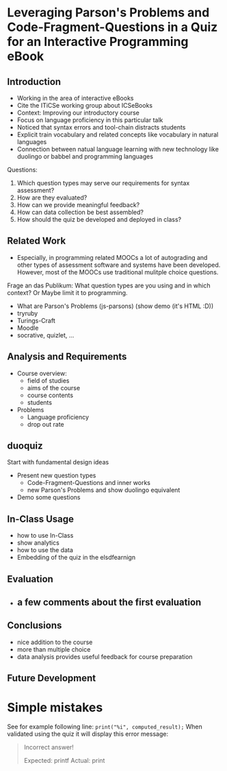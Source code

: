 # Leveraging Parson's Problems and Code-Fragment-Questions in a Quiz for an Interactive Programming eBook

## Introduction
- Working in the area of interactive eBooks
- Cite the ITiCSe working group about ICSeBooks
- Context: Improving our introductory course
- Focus on language proficiency in this particular talk
- Noticed that syntax errors and tool-chain distracts students
- Explicit train vocabulary and related concepts like vocabulary in natural languages
- Connection between natual language learning with new technology like duolingo or babbel and programming languages

Questions:
1. Which question types may serve our requirements for syntax assessment?
2. How are they evaluated?
3. How can we provide meaningful feedback?
4. How can data collection be best assembled?
5. How should the quiz be developed and deployed in class?

## Related Work
- Especially, in programming related MOOCs a lot of autograding and other types of assessment software and systems have been developed. However, most of the MOOCs use traditional mulitple choice questions.


Frage an das Publikum: What question types are you using and in which context? Or Maybe limit it to programming.

- What are Parson's Problems (js-parsons) (show demo (it's HTML :D))
- tryruby
- Turings-Craft
- Moodle
- socrative, quizlet, ...

## Analysis and Requirements
- Course overview:
  - field of studies
  - aims of the course
  - course contents
  - students
- Problems
  - Language proficiency
  - drop out rate

## duoquiz
Start with fundamental design ideas

- Present new question types
  - Code-Fragment-Questions and inner works
  - new Parson's Problems and show duolingo equivalent
- Demo some questions

## In-Class Usage
- how to use In-Class
- show analytics
- how to use the data
- Embedding of the quiz in the elsdfearnign

## Evaluation
- a few comments about the first evaluation
  -

## Conclusions
- nice addition to the course
- more than multiple choice
- data analysis provides useful feedback for course preparation

## Future Development

# Simple mistakes

See for example following line:	```print("%i", computed_result);```
When validated using the quiz it will display this error message:

> Incorrect answer!
>
> Expected: printf Actual: print
